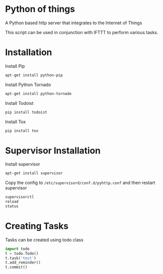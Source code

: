 # Python of things
A Python based http server that integrates to the Internet of Things

This script can be used in conjunction with IFTTT to perform various tasks.

# Installation
Install Pip
```bash
apt-get install python-pip
```

Install Python Tornado
```bash
apt-get install python-tornado
```

Install Todoist
```bash
pip install todoist
```

Install Tox
```bash
pip install tox
```

# Supervisor Installation
Install supervisor
```bash
apt-get install supervisor
```
Copy the config to ```/etc/supervisord/conf.d/pyhttp.conf``` and then restart supervisor
```bash
supervisorctl
reload
status
```

# Creating Tasks
Tasks can be created using todo class
```python
import todo
t = todo.Todo()
t.task('test')
t.add_reminder()
t.commit()
```
